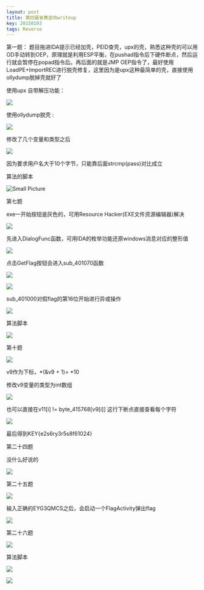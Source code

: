 ```yaml
---
layout: post
title: 第四届省赛逆向writeup
key: 20150103
tags: Reverse
---
```

第一题：
题目拖进IDA提示已经加壳，PEID查壳，upx的壳，熟悉这种壳的可以用OD手动转到OEP，原理就是利用ESP平衡，在pushad指令后下硬件断点，然后运行就会暂停在popad指令后。再后面的就是JMP OEP指令了，最好使用LoadPE+ImportREC进行脱壳修复，这里因为是upx这种最简单的壳，直接使用ollydump脱掉壳就好了

使用upx 自带解压功能：

![](https://raw.githubusercontent.com/la0s/la0s.github.io/master/screenshots/20180125.0.png)

使用ollydump脱壳 :

![](https://raw.githubusercontent.com/la0s/la0s.github.io/master/screenshots/20180125.00.png)

修改了几个变量和类型之后

![](https://raw.githubusercontent.com/la0s/la0s.github.io/master/screenshots/20180125.1.png)

因为要求用户名大于10个字节，只能靠后面strcmp(pass)对比成立

算法的脚本

![Small Picture](https://raw.githubusercontent.com/la0s/la0s.github.io/master/screenshots/20180125.2.png)

第七题

exe一开始按钮是灰色的，可用Resource Hacker(EXE文件资源编辑器)解决

![](https://raw.githubusercontent.com/la0s/la0s.github.io/master/screenshots/20180125.03.png)

先进入DialogFunc函数，可用IDA的枚举功能还原windows消息对应的整形值

![](https://raw.githubusercontent.com/la0s/la0s.github.io/master/screenshots/20180125.3.png)

点击GetFlag按钮会进入sub_401070函数

![](https://raw.githubusercontent.com/la0s/la0s.github.io/master/screenshots/20180125.4.png)

![](https://raw.githubusercontent.com/la0s/la0s.github.io/master/screenshots/20180125.6.png)

sub_401000对假flag的第16位开始进行异或操作

![](https://raw.githubusercontent.com/la0s/la0s.github.io/master/screenshots/20180125.5.png)

算法脚本

![](https://raw.githubusercontent.com/la0s/la0s.github.io/master/screenshots/20180125.7.png)

第十题

![](https://raw.githubusercontent.com/la0s/la0s.github.io/master/screenshots/20180125.8.png)

v9作为下标，*(&v9 + 1)= *10

修改v9变量的类型为int数组

![](https://raw.githubusercontent.com/la0s/la0s.github.io/master/screenshots/20180125.9.png)

也可以直接在v11[i] != byte_415768[v9[i]] 这行下断点直接查看每个字符

![](https://raw.githubusercontent.com/la0s/la0s.github.io/master/screenshots/20180125.10.png)

最后得到KEY{e2s6ry3r5s8f61024}

第二十四题

没什么好说的

![](https://raw.githubusercontent.com/la0s/la0s.github.io/master/screenshots/20180125.11.png)

第二十五题

![](https://raw.githubusercontent.com/la0s/la0s.github.io/master/screenshots/20180125.12.png)

输入正确的EYG3QMCS之后，会启动一个FlagActivity弹出flag

![](https://raw.githubusercontent.com/la0s/la0s.github.io/master/screenshots/20180125.13.png)

第二十六题

![](https://raw.githubusercontent.com/la0s/la0s.github.io/master/screenshots/20180125.14.png)

算法脚本

![](https://raw.githubusercontent.com/la0s/la0s.github.io/master/screenshots/20180125.16.png)

![](https://raw.githubusercontent.com/la0s/la0s.github.io/master/screenshots/20180125.15.png)
